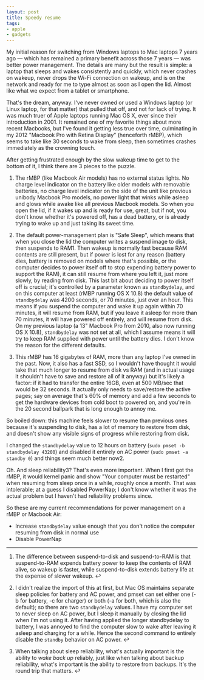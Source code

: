 ```yaml
---
layout: post
title: Speedy resume
tags:
- apple
- gadgets
---
```

My initial reason for switching from Windows laptops to Mac laptops 7 years
ago — which has remained a primary benefit across those 7 years — was better
power management. The details are many but the result is simple: a laptop that
sleeps and wakes consistently and quickly, which never crashes on wakeup,
never drops the Wi-Fi connection on wakeup, and is on the network and ready
for me to type almost as soon as I open the lid. Almost like what we expect
from a tablet or smartphone.

That's the dream, anyway. I've never owned or used a Windows laptop (or Linux
laptop, for that matter) that pulled that off, and not for lack of trying. It
was much truer of Apple laptops running Mac OS X, ever since their
introduction in 2001. It remained one of my favorite things about more recent
Macbooks, but I've found it getting less true over time, culminating in my
2012 "Macbook Pro with Retina Display" (henceforth rMBP), which seems to take
like 30 seconds to wake from sleep, then sometimes crashes immediately as the
crowning touch.

After getting frustrated enough by the slow wakeup time to get to the bottom
of it, I think there are 3 pieces to the puzzle.

  1. The rMBP (like Macbook Air models) has no external status lights. No charge level indicator on the battery like older models with removable batteries, no charge level indicator on the side of the unit like previous unibody Macbook Pro models, no power light that winks while asleep and glows while awake like all previous Macbook models. So when you open the lid, if it wakes up and is ready for use, great, but if not, you don't know whether it's powered off, has a dead battery, or is already trying to wake up and just taking its sweet time.

  2. The default power-management plan is "Safe Sleep", which means that when you close the lid the computer writes a suspend image to disk, then suspends to RAM1. Then wakeup is normally fast because RAM contents are still present, but if power is lost for any reason (battery dies, battery is removed on models where that's possible, or the computer decides to power itself off to stop expending battery power to support the RAM), it can still resume from where you left it, just more slowly, by reading from disk. This last bit about deciding to power itself off is crucial; it's controlled by a parameter known as `standbydelay`, and on this computer at least (rMBP running OS X 10.8) the default value of `standbydelay` was 4200 seconds, or 70 minutes, just over an hour. This means if you suspend the computer and wake it up again within 70 minutes, it will resume from RAM, but if you leave it asleep for more than 70 minutes, it will have powered off entirely, and will resume from disk. On my previous laptop (a 13" Macbook Pro from 2010, also now running OS X 10.8), `standbydelay` was not set at all, which I assume means it will try to keep RAM supplied with power until the battery dies. I don't know the reason for the different defaults.

  3. This rMBP has 16 gigabytes of RAM, more than any laptop I've owned in the past. Now, it also has a fast SSD, so I wouldn't have thought it would take that much longer to resume from disk vs RAM (and in actual usage it shouldn't have to save and restore all of it anyway) but it's likely a factor: if it had to transfer the entire 16GB, even at 500 MB/sec that would be 32 seconds. It actually only needs to save/restore the active pages; say on average that's 60% of memory and add a few seconds to get the hardware devices from cold boot to powered on, and you're in the 20 second ballpark that is long enough to annoy me.

So boiled down: this machine feels slower to resume than previous ones because
it's suspending to disk, has a lot of memory to restore from disk, and doesn't
show any visible signs of progress while restoring from disk.

I changed the `standbydelay` value to 12 hours on battery (`sudo pmset -b
standbydelay 43200`) and disabled it entirely on AC power (`sudo pmset -a
standby 0`) and things seem much better now2.

Oh. And sleep reliability3? That's even more important. When I first got the
rMBP, it would kernel panic and show "Your computer must be restarted" when
resuming from sleep once in a while, roughly once a month. That was
intolerable; at a guess I disabled PowerNap; I don't know whether it was the
actual problem but I haven't had reliability problems since.

So these are my current recommendations for power management on a rMBP or
Macbook Air:

  * Increase `standbydelay` value enough that you don't notice the computer resuming from disk in normal use
  * Disable PowerNap

* * *

  1. The difference between suspend-to-disk and suspend-to-RAM is that suspend-to-RAM expends battery power to keep the contents of RAM alive, so wakeup is faster, while suspend-to-disk extends battery life at the expense of slower wakeup. ↩

  2. I didn't realize the import of this at first, but Mac OS maintains separate sleep policies for battery and AC power, and pmset can set either one (-b for battery, -c for charger) or both (-a for both, which is also the default); so there are two `standbydelay` values. I have my computer set to never sleep on AC power, but I sleep it manually by closing the lid when I'm not using it. After having applied the longer standbydelay to battery, I was annoyed to find the computer slow to wake after leaving it asleep and charging for a while. Hence the second command to entirely disable the `standby` behavior on AC power. ↩

  3. When talking about sleep reliability, what's actually important is the ability to _wake back up_ reliably, just like when talking about backup reliability, what's important is the ability to restore from backups. It's the round trip that matters. ↩

